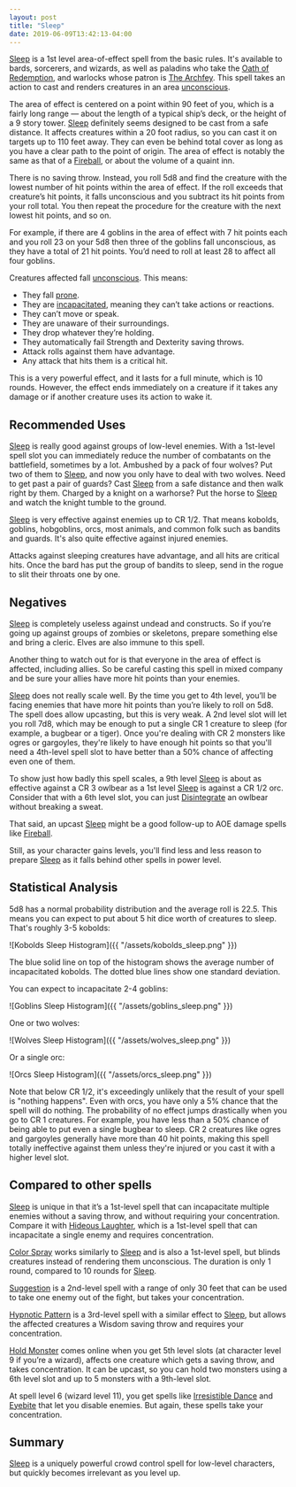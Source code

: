 ```yaml
---
layout: post
title: "Sleep"
date: 2019-06-09T13:42:13-04:00
---
```


[Sleep](https://www.dndbeyond.com/spells/sleep) is a 1st level area-of-effect spell from the basic rules. It's available to bards, sorcerers, and wizards, as well as paladins who take the [Oath of Redemption](https://www.dndbeyond.com/classes/paladin#OathofRedemption), and warlocks whose patron is [The Archfey](https://www.dndbeyond.com/classes/warlock#TheArchfey). This spell takes an action to cast and renders creatures in an area [unconscious](https://www.dndbeyond.com/sources/basic-rules/appendix-a-conditions#Unconscious).

The area of effect is centered on a point within 90 feet of you, which is a fairly long range — about the length of a typical ship’s deck, or the height of a 9 story tower. [Sleep](https://www.dndbeyond.com/spells/sleep) definitely seems designed to be cast from a safe distance. It affects creatures within a 20 foot radius, so you can cast it on targets up to 110 feet away. They can even be behind total cover as long as you have a clear path to the point of origin. The area of effect is notably the same as that of a [Fireball](https://www.dndbeyond.com/spells/fireball), or about the volume of a quaint inn.

There is no saving throw. Instead, you roll 5d8 and find the creature with the lowest number of hit points within the area of effect. If the roll exceeds that creature’s hit points, it falls unconscious and you subtract its hit points from your roll total. You then repeat the procedure for the creature with the next lowest hit points, and so on.

For example, if there are 4 goblins in the area of effect with 7 hit points each and you roll 23 on your 5d8 then three of the goblins fall unconscious, as they have a total of 21 hit points. You’d need to roll at least 28 to affect all four goblins.

Creatures affected fall [unconscious](https://www.dndbeyond.com/sources/basic-rules/appendix-a-conditions#Unconscious). This means:

* They fall [prone](https://www.dndbeyond.com/sources/basic-rules/appendix-a-conditions#Prone).
* They are [incapacitated](https://www.dndbeyond.com/sources/basic-rules/appendix-a-conditions#Incapacitated), meaning they can’t take actions or reactions.
* They can’t move or speak.
* They are unaware of their surroundings.
* They drop whatever they’re holding.
* They automatically fail Strength and Dexterity saving throws.
* Attack rolls against them have advantage.
* Any attack that hits them is a critical hit.

This is a very powerful effect, and it lasts for a full minute, which is 10 rounds. However, the effect ends immediately on a creature if it takes any damage or if another creature uses its action to wake it.

## Recommended Uses

[Sleep](https://www.dndbeyond.com/spells/sleep) is really good against groups of low-level enemies. With a 1st-level spell slot you can immediately reduce the number of combatants on the battlefield, sometimes by a lot. Ambushed by a pack of four wolves? Put two of them to [Sleep](https://www.dndbeyond.com/spells/sleep), and now you only have to deal with two wolves. Need to get past a pair of guards? Cast [Sleep](https://www.dndbeyond.com/spells/sleep) from a safe distance and then walk right by them. Charged by a knight on a warhorse? Put the horse to [Sleep](https://www.dndbeyond.com/spells/sleep) and watch the knight tumble to the ground.

[Sleep](https://www.dndbeyond.com/spells/sleep) is very effective against enemies up to CR 1/2. That means kobolds, goblins, hobgoblins, orcs, most animals, and common folk such as bandits and guards. It's also quite effective against injured enemies.

Attacks against sleeping creatures have advantage, and all hits are critical hits. Once the bard has put the group of bandits to sleep, send in the rogue to slit their throats one by one.

## Negatives

[Sleep](https://www.dndbeyond.com/spells/sleep) is completely useless against undead and constructs. So if you’re going up against groups of zombies or skeletons, prepare something else and bring a cleric. Elves are also immune to this spell.

Another thing to watch out for is that everyone in the area of effect is affected, including allies. So be careful casting this spell in mixed company and be sure your allies have more hit points than your enemies.

[Sleep](https://www.dndbeyond.com/spells/sleep) does not really scale well. By the time you get to 4th level, you’ll be facing enemies that have more hit points than you’re likely to roll on 5d8. The spell does allow upcasting, but this is very weak. A 2nd level slot will let you roll 7d8, which may be enough to put a single CR 1 creature to sleep (for example, a bugbear or a tiger). Once you're dealing with CR 2 monsters like ogres or gargoyles, they're likely to have enough hit points so that you'll need a 4th-level spell slot to have better than a 50% chance of affecting even one of them.

To show just how badly this spell scales, a 9th level [Sleep](https://www.dndbeyond.com/spells/sleep) is about as effective against a CR 3 owlbear as a 1st level [Sleep](https://www.dndbeyond.com/spells/sleep) is against a CR 1/2 orc. Consider that with a 6th level slot, you can just [Disintegrate](https://www.dndbeyond.com/spells/disintegrate) an owlbear without breaking a sweat.

That said, an upcast [Sleep](https://www.dndbeyond.com/spells/sleep) might be a good follow-up to AOE damage spells like [Fireball](https://www.dndbeyond.com/spells/fireball).

Still, as your character gains levels, you'll find less and less reason to prepare [Sleep](https://www.dndbeyond.com/spells/sleep) as it falls behind other spells in power level.

## Statistical Analysis

5d8 has a normal probability distribution and the average roll is 22.5. This means you can expect to put about 5 hit dice worth of creatures to sleep. That's roughly 3-5 kobolds:

![Kobolds Sleep Histogram]({{ "/assets/kobolds_sleep.png"  }})

The blue solid line on top of the histogram shows the average number of incapacitated kobolds. The dotted blue lines show one standard deviation.

You can expect to incapacitate 2-4 goblins:

![Goblins Sleep Histogram]({{ "/assets/goblins_sleep.png"  }})

One or two wolves:

![Wolves Sleep Histogram]({{ "/assets/wolves_sleep.png"  }})

Or a single orc:

![Orcs Sleep Histogram]({{ "/assets/orcs_sleep.png"  }})

Note that below CR 1/2, it's exceedingly unlikely that the result of your spell is "nothing happens". Even with orcs, you have only a 5% chance that the spell will do nothing. The probability of no effect jumps drastically when you go to CR 1 creatures. For example, you have less than a 50% chance of being able to put even a single bugbear to sleep. CR 2 creatures like ogres and gargoyles generally have more than 40 hit points, making this spell totally ineffective against them unless they're injured or you cast it with a higher level slot.

## Compared to other spells
[Sleep](https://www.dndbeyond.com/spells/sleep) is unique in that it’s a 1st-level spell that can incapacitate multiple enemies without a saving throw, and without requiring your concentration. Compare it with [Hideous Laughter](https://www.dndbeyond.com/spells/tashas-hideous-laughter), which is a 1st-level spell that can incapacitate a single enemy and requires concentration.

[Color Spray](https://www.dndbeyond.com/spells/color-spray) works similarly to [Sleep](https://www.dndbeyond.com/spells/sleep) and is also a 1st-level spell, but blinds creatures instead of rendering them unconscious. The duration is only 1 round, compared to 10 rounds for [Sleep](https://www.dndbeyond.com/spells/sleep).

[Suggestion](https://www.dndbeyond.com/spells/suggestion) is a 2nd-level spell with a range of only 30 feet that can be used to take one enemy out of the fight, but takes your concentration.

[Hypnotic Pattern](https://www.dndbeyond.com/spells/hypnotic-pattern) is a 3rd-level spell with a similar effect to [Sleep](https://www.dndbeyond.com/spells/sleep), but allows the affected creatures a Wisdom saving throw and requires your concentration.

[Hold Monster](https://www.dndbeyond.com/spells/hold-monster) comes online when you get 5th level slots (at character level 9 if you’re a wizard), affects one creature which gets a saving throw, and takes concentration. It can be upcast, so you can hold two monsters using a 6th level slot and up to 5 monsters with a 9th-level slot. 

At spell level 6 (wizard level 11), you get spells like [Irresistible Dance](https://www.dndbeyond.com/spells/ottos-irresistible-dance) and [Eyebite](https://www.dndbeyond.com/spells/eyebite) that let you disable enemies. But again, these spells take your concentration.

## Summary
[Sleep](https://www.dndbeyond.com/spells/sleep) is a uniquely powerful crowd control spell for low-level characters, but quickly becomes irrelevant as you level up.


